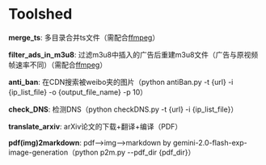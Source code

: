 # Toolshed

__merge_ts__: 多目录合并ts文件（需配合[ffmpeg](https://ffmpeg.org/)）

__filter_ads_in_m3u8__: 过滤m3u8中插入的广告后重建m3u8文件（广告与原视频帧速率不同）（需配合[ffmpeg](https://ffmpeg.org/)）

__anti_ban__: 在CDN搜索被weibo夹的图片（python antiBan.py -t {url} -i {ip_list_file} -o {output_file_name} -p 10）

__check_DNS__: 检测DNS（python checkDNS.py -t {url} -i {ip_list_file}）

__translate_arxiv__: arXiv论文的下载+翻译+编译（PDF）

__pdf(img)2markdown__: pdf-->img-->markdown by gemini-2.0-flash-exp-image-generation（python p2m.py --pdf_dir {pdf_dir}）
